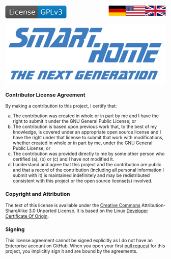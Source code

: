<a href="CLA.en.md"><img src="../images/en.svg" valign="top" align="right"/></a>
<a href="CLA.de.md"><img src="../images/de.svg" valign="top" align="right"/></a>
<!--[![Version][version-badge]][version-url]-->
[![License][license-badge]][license-url]
<!--
[![Bugs][bugs-badge]][bugs-url]
-->

[![Logo][logo]][project-url]

### Contributor License Agreement

By making a contribution to this project, I certify that:

<ol type="a"><li>
The contribution was created in whole or in part by me and I have the right to submit it under the GNU General Public License; or
</li><li>
The contribution is based upon previous work that, to the best of my knowledge, is covered under an appropriate open source license and I have the right under that license to submit that work with modifications, whether created in whole or in part by me, under the GNU General Public License; or
</li><li>
The contribution was provided directly to me by some other person who certified (a), (b) or (c) and I have not modified it.
</li><li>
I understand and agree that this project and the contribution are public and that a record of the contribution (including all personal information I submit with it) is maintained indefinitely and may be redistributed consistent with this project or the open source license(s) involved.
</li></ol>

### Copyright and Attribution

The text of this license is available under the [Creative Commons][cc-url] Attribution-ShareAlike 3.0 Unported License.  It is based on the Linux [Developer Certificate Of Origin][dco-url].

### Signing

This license agreement cannot be signed explicitly as I do not have an Enterprise account on GitHub. When you open your first [pull request][pr-url] for this project, you implicitly sign it and are bound by the agreements.

<!-- MARKDOWN LINKS & IMAGES -->
<!-- https://www.markdownguide.org/basic-syntax/#reference-style-links -->

[logo]: ../images/logo.svg
[project-url]: https://github.com/nixe64/The-Next-Generation/
[pr-url]: https://github.com/nixe64/The-Next-Generation/pulls

[license-badge]: ../images/license.en.svg
[license-url]: ../../COPYRIGHT.en.md

[version-badge]: ../images/version.svg
[version-url]: https://github.com/nixe64/Home-Assistant-Blueprint/releases

[issues-url]: https://github.com/nixe64/Home-Assistant-Blueprint/issues
[bugs-badge]: https://img.shields.io/github/issues/nixe64/Home-Assistant-Blueprint/bug.svg?label=Fehlerberichte&color=informational
[bugs-url]: https://github.com/nixe64/Home-Assistant-Blueprint/issues?utf8=✓&q=is%3Aissue+is%3Aopen+label%3Abug

[cc-url]: http://creativecommons.org/licenses/by-sa/3.0/
[dco-url]: http://elinux.org/Developer_Certificate_Of_Origin